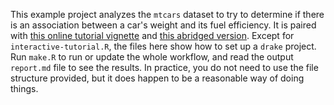This example project analyzes the `mtcars` dataset to try to determine if there is an association between a car's weight and its fuel efficiency. It is paired with [this online tutorial vignette](https://ropensci.github.io/drake/articles/example-basic.html) and [this abridged version](https://ropensci.github.io/drake/articles/drake.html). Except for `interactive-tutorial.R`, the files here show how to set up a `drake` project. Run `make.R` to run or update the whole workflow, and read the output `report.md` file to see the results. In practice, you do not need to use the file structure provided, but it does happen to be a reasonable way of doing things.
